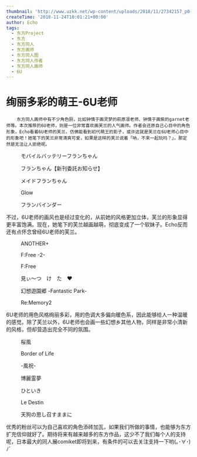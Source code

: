 ```yaml
---
thumbnail: 'http://www.uzkk.net/wp-content/uploads/2018/11/27342157_p0-1-825x510.jpg'
createTime: '2018-11-24T10:01:21+00:00'
author: Echo
tags:
  - 东方Project
  - 东方
  - 东方同人
  - 东方画师
  - 东方同人图
  - 东方同人作者
  - 东方同人画师
  - 6U
---
```


# 绚丽多彩的萌王-6U老师

		东方同人画师中有不少角色厨，比如钟情于画灵梦的萩原凛老师、钟情于画紫的garnet老师等。本次推荐的6U老师，则是一位非常喜欢画芙兰的人气画师。作者会还原自己心目中的角色形象，Echo看着6U老师的芙兰，仿佛能看到初代萌王的影子，或许这就是芙兰在6U老师心目中的形象吧！她笔下的芙兰非常清爽可爱，如果是这样的芙兰说着「呐，不来一起玩吗？」，那定然是无法让人拒绝呢。

<figure>
  <img src="http://www.uzkk.net/wp-content/uploads/2018/11/55449244_p0.jpg" alt=""/>
  <figcaption>モバイルバッテリーフランちゃん</figcaption>
</figure>

<figure>
  <img src="http://www.uzkk.net/wp-content/uploads/2018/11/62834937_p0.jpg" alt=""/>
  <figcaption>フランちゃん【新刊委託お知らせ】</figcaption>
</figure>

<figure>
  <img src="http://www.uzkk.net/wp-content/uploads/2018/11/51799862_p0.jpg" alt=""/>
  <figcaption>メイドフランちゃん</figcaption>
</figure>

<figure>
  <img src="http://www.uzkk.net/wp-content/uploads/2018/11/53250292_p0.jpg" alt=""/>
  <figcaption>Glow</figcaption>
</figure>

<figure>
  <img src="http://www.uzkk.net/wp-content/uploads/2018/11/53236250_p0.jpg" alt=""/>
  <figcaption>フランバインダー</figcaption>
</figure>

不过，6U老师的画风也是经过变化的，从前她的风格更加立体，芙兰的形象显得更丰富饱满。现在，她笔下的芙兰越画越萌，彻底变成了一个软妹子。Echo反而还有点怀念曾经6U老师的芙兰。

<figure>
  <img src="http://www.uzkk.net/wp-content/uploads/2018/11/50255345_p0.jpg" alt=""/>
  <figcaption>ANOTHER+</figcaption>
</figure>

<figure>
  <img src="http://www.uzkk.net/wp-content/uploads/2018/11/22263224_p0.jpg" alt=""/>
  <figcaption>F:Free -2-</figcaption>
</figure>

<figure>
  <img src="http://www.uzkk.net/wp-content/uploads/2018/11/22217688_p0-1.jpg" alt=""/>
  <figcaption>F:Free</figcaption>
</figure>

<figure>
  <img src="http://www.uzkk.net/wp-content/uploads/2018/11/10349300_p0.jpg" alt=""/>
  <figcaption>見ぃ～つ　け　た　♥</figcaption>
</figure>

<figure>
  <img src="http://www.uzkk.net/wp-content/uploads/2018/11/32670635_p0.jpg" alt=""/>
  <figcaption>幻想遊園郷 -Fantastic Park-</figcaption>
</figure>

<figure>
  <img src="http://www.uzkk.net/wp-content/uploads/2018/11/27342157_p0-1.jpg" alt=""/>
  <figcaption>Re:Memory2</figcaption>
</figure>

6U老师的用色风格绚丽多彩，用的色调大多偏向暖色系，因此能够给人一种温暖的感觉。除了芙兰以外，6U老师也会画一些幻想乡其他人物，同样是非常小清新的风格，但却营造出完全不同的氛围。

<figure>
  <img src="http://www.uzkk.net/wp-content/uploads/2018/11/37612952_p0.jpg" alt=""/>
  <figcaption>桜風</figcaption>
</figure>

<figure>
  <img src="http://www.uzkk.net/wp-content/uploads/2018/11/32930078_p0-1.jpg" alt=""/>
  <figcaption>Border of Life</figcaption>
</figure>

<figure>
  <img src="http://www.uzkk.net/wp-content/uploads/2018/11/16318792_p0-1.jpg" alt=""/>
  <figcaption>-風祝-</figcaption>
</figure>

<figure>
  <img src="http://www.uzkk.net/wp-content/uploads/2018/11/22659045_p0.jpg" alt=""/>
  <figcaption>博麗霊夢</figcaption>
</figure>

<figure>
  <img src="http://www.uzkk.net/wp-content/uploads/2018/11/21428544_p0.jpg" alt=""/>
  <figcaption>ひといき</figcaption>
</figure>

<figure>
  <img src="http://www.uzkk.net/wp-content/uploads/2018/11/20637610_p0.jpg" alt=""/>
  <figcaption>Le Destin</figcaption>
</figure>

<figure>
  <img src="http://www.uzkk.net/wp-content/uploads/2018/11/6555638_p0.jpg" alt=""/>
  <figcaption>天狗の思し召すままに</figcaption>
</figure>

优秀的粉丝可以为自己喜欢的角色添砖加瓦，如果我们所做的事情，也能够为东方扩充信仰就好了。期待将来有越来越多的东方作品，这少不了我们每个人的支持呢，日本最大的同人展comiket即将到来，有条件的可以去关注支持一下哟(｡･∀･)ﾉﾞ
